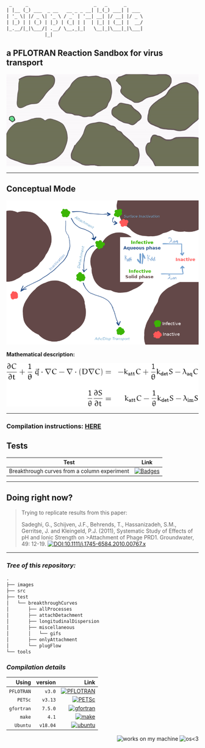 ```
 _     _                        _   _      _
| |__ (_) ___  _ __   __ _ _ __| |_(_) ___| | ___
| '_ \| |/ _ \| '_ \ / _` | '__| __| |/ __| |/ _ \
| |_) | | (_) | |_) | (_| | |  | |_| | (__| |  __/
|_.__/|_|\___/| .__/ \__,_|_|   \__|_|\___|_|\___|
              |_|
```

## **a PFLOTRAN Reaction Sandbox for virus transport**

<img src="./images/virusBlob.gif" alt="gifBiopartcile" width="600"/>

***

## Conceptual Mode

<img src="./images/virusPath.png" alt="virusPaths" width="600"/>

**Mathematical description:**

<img src="./images/Eqn1.png" alt="Math framework" width="600"/>

***

### Compilation instructions: [HERE](https://edsaac.github.io/VirusTransport_RxSandbox/instructions.html)

## Tests

|Test|Link|
|---|---|
|Breakthrough curves from a column experiment | [![Badges](https://img.shields.io/badge/Test-PFLOTRAN-9cf.svg)](https://github.com/edsaac/VirusTransport_RxSandbox/tree/master/test/breakthroughCurves/)|

***

## Doing right now?

>Trying to replicate results from this paper: 
>
>Sadeghi, G., Schijven, J.F., Behrends, T., Hassanizadeh, S.M., Gerritse, J. and Kleingeld, P.J. (2011), Systematic Study of Effects of pH and Ionic Strength on >Attachment of Phage PRD1. Groundwater, 49: 12-19. [![DOI:10.1111/j.1745-6584.2010.00767.x](https://zenodo.org/badge/DOI/10.1111/j.1745-6584.2010.00767.x.svg)](https://doi.org/10.1111/j.1745-6584.2010.00767.x)
>

***

### ***Tree of this repository:***
```
.
├── images
├── src
├── test
│   └── breakthroughCurves
│       ├── allProcesses
│       ├── attachDetachment
│       ├── longitudinalDispersion
│       ├── miscellaneous
│       │   └── gifs
│       ├── onlyAttachment
│       └── plugFlow
└── tools
```

### ***Compilation details***

|Using|version|Link|
|--:|--:|--:|
|`PFLOTRAN`|`v3.0`|[![PFLOTRAN](https://img.shields.io/badge/&#x1f4a7;-PFLOTRAN-blue?style=flat)](https://www.pflotran.org/)|
|`PETSc`|`v3.13`|[![PETSc](https://img.shields.io/badge/&#129518;-PETSc-blue?style=flat)](https://www.mcs.anl.gov/petsc/)|
|`gfortran`|`7.5.0`|[![gfortran](https://img.shields.io/badge/-GNU%20Fortran-A42E2B?style=flat&logo=GNU)](https://gcc.gnu.org/fortran/)|
|`make`|`4.1`|[![make](https://img.shields.io/badge/-GNU%20Make-A42E2B?style=flat&logo=GNU)](https://www.gnu.org/software/make/)|
|`Ubuntu`|`v18.04`|[![ubuntu](https://img.shields.io/badge/-Ubuntu-black?style=flat&logo=ubuntu)](https://ubuntu.com/)|


<p align="right">
<img src="https://forthebadge.com/images/badges/works-on-my-machine.svg" alt="works on my machine"/>

<img src="https://badges.frapsoft.com/os/v1/open-source.png?v=103" alt="os<3"/>
</p>

